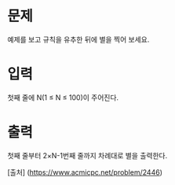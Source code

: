 # 문제
예제를 보고 규칙을 유추한 뒤에 별을 찍어 보세요.

# 입력
첫째 줄에 N(1 ≤ N ≤ 100)이 주어진다.

# 출력
첫째 줄부터 2×N-1번째 줄까지 차례대로 별을 출력한다.

[출처] (https://www.acmicpc.net/problem/2446)

